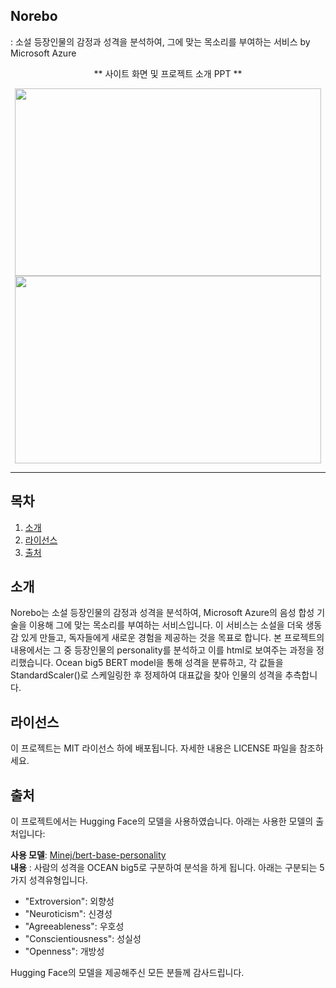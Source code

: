 ## Norebo
: 소설 등장인물의 감정과 성격을 분석하여, 그에 맞는 목소리를 부여하는 서비스 by Microsoft Azure

<p align="center">** 사이트 화면 및 프로젝트 소개 PPT **</p>
<p align="center">
  <img src="https://github.com/sinnybb/tts_norebo/assets/153700515/f085aa6e-107b-454a-8a58-12cb9bc54f4e" width="490" height="300" style="display:inline-block;"/>
  <img src="https://github.com/sinnybb/tts_norebo/assets/153700515/af158c11-7135-4426-a999-27d83c599bbb" width="490" height="300" style="display:inline-block;"/>
</p>

<hr>

## 목차
1. [소개](#소개)
2. [라이선스](#라이선스)
3. [출처](#출처)


## 소개
Norebo는 소설 등장인물의 감정과 성격을 분석하여, Microsoft Azure의 음성 합성 기술을 이용해 그에 맞는 목소리를 부여하는 서비스입니다. 
이 서비스는 소설을 더욱 생동감 있게 만들고, 독자들에게 새로운 경험을 제공하는 것을 목표로 합니다. 
본 프로젝트의 내용에서는 그 중 등장인물의 personality를 분석하고 이를 html로 보여주는 과정을 정리했습니다.
Ocean big5 BERT model을 통해 성격을 분류하고, 각 값들을 StandardScaler()로 스케일링한 후 정제하여 대표값을 찾아 인물의 성격을 추측합니다. 


## 라이선스
이 프로젝트는 MIT 라이선스 하에 배포됩니다. 자세한 내용은 LICENSE 파일을 참조하세요.


## 출처
이 프로젝트에서는 Hugging Face의 모델을 사용하였습니다. 아래는 사용한 모델의 출처입니다:

**사용 모델**: [Minej/bert-base-personality](https://huggingface.co/Minej/bert-base-personality) <br>
**내용** : 사람의 성격을 OCEAN big5로 구분하여 분석을 하게 됩니다. 아래는 구분되는 5가지 성격유형입니다.
  - "Extroversion": 외향성
  - "Neuroticism": 신경성
  - "Agreeableness": 우호성
  - "Conscientiousness": 성실성
  - "Openness": 개방성

Hugging Face의 모델을 제공해주신 모든 분들께 감사드립니다.
